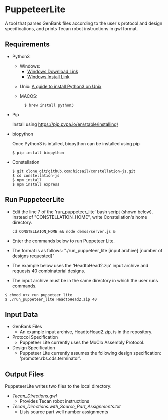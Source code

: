 # PuppeteerLite

A tool that parses GenBank files according to the user's protocol and design specifications, and prints Tecan robot instructions in gwl format.

## Requirements

- Python3
    * Windows:   
        * [Windows Download Link](https://www.python.org/downloads/)
        * [Windows Install Link](https://www.howtogeek.com/197947/how-to-install-python-on-windows/)

  - Unix:
    [A guide to install Python3 on Unix](http://docs.python-guide.org/en/latest/starting/install3/linux/)

  - MACOS: 
    ```
      $ brew install python3
     ```

- Pip

    Install using https://pip.pypa.io/en/stable/installing/
    
    
 - biopython
 
    Once Python3 is intalled, biopython can be installed using pip

    ```
    $ pip install biopython
    ```

- Constellation 
    ```
    $ git clone git@github.com:hicsail/constellation-js.git
    $ cd constellation-js
    $ npm install
    $ npm install express
    ```

## Run PuppeteerLite

- Edit the line 7 of the 'run_puppeteer_lite' bash script (shown below).  Instead of "CONSTELLATION_HOME", write Constellation's home directory.
    ```
    cd CONSTELLAION_HOME && node demos/server.js &
    ```

- Enter the commands below to run Puppeteer Lite.
- The format is as follows:  "./run_puppeteer_lite  [input archive] [number of designs requested]"
- The example below uses the 'HeadtoHead2.zip' input archive and requests 40 combinatorial designs.
- The input archive must be in the same directory in which the user runs commands.
```
$ chmod u+x run_puppeteer_lite
$ ./run_puppeteer_lite HeadtoHead2.zip 40
```


## Input Data 

- GenBank Files
  - An example input archive, HeadtoHead2.zip, is in the repository. 
- Protocol Specification
  - Puppeteer Lite currently uses the MoClo Assembly Protocol.
- Design Specification
  - Puppeteer Lite currently assumes the following design specification: 'promoter.rbs.cds.terminator'.

## Output Files

PuppeteerLite writes two files to the local directory:
- *Tecan_Directions.gwl* 
  - Provides Tecan robot instructions
- *Tecan_Directions.with_Source_Part_Assignments.txt*
  - Lists source part well number assignments
